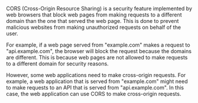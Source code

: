 CORS (Cross-Origin Resource Sharing) is a security feature implemented by web browsers that block web pages from making requests to a different domain than the one that served the web page. This is done to prevent malicious websites from making unauthorized requests on behalf of the user.

For example, if a web page served from "example.com" makes a request to "api.example.com", the browser will block the request because the domains are different. This is because web pages are not allowed to make requests to a different domain for security reasons.

However, some web applications need to make cross-origin requests. For example, a web application that is served from "example.com" might need to make requests to an API that is served from "api.example.com". In this case, the web application can use CORS to make cross-origin requests.
